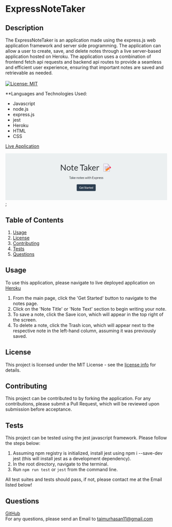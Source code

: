 # ExpressNoteTaker
## Description
The ExpressNoteTaker is an application made using the express.js web application framework and server side programming. The application can allow a user to create, save, and delete notes through a live server-based application hosted on Heroku. The application uses a combination of frontend fetch api requests and backend api routes to provide a seamless and efficient user experience, ensuring that important notes are saved and retrievable as needed.
<br/>
<br/>
[![License: MIT](https://img.shields.io/badge/License-MIT-yellow.svg)](https://opensource.org/licenses/MIT)



**Languages and Technologies Used:
- Javascript
- node.js
- express.js
- jest
- Heroku
- HTML
- CSS

[Live Application](https://expressnotetakerbytaimur.herokuapp.com/notes)

[![Express Note Taker by Taimur Screenshot](./assets/images/Screenshot%202022-05-05%20200108.png)](https://expressnotetakerbytaimur.herokuapp.com/notes);

## Table of Contents

1. [ Usage ](#usage)
2. [ License ](#license)
3. [ Contributing ](#contributing)
4. [ Tests ](#tests)
5. [ Questions ](#questions)


<a name="usage"></a>

## Usage
To use this application, please navigate to live deployed application on [Heroku](https://expressnotetakerbytaimur.herokuapp.com/notes) <br/>
1. From the main page, click the 'Get Started' button to navigate to the notes page.
2. Click on the 'Note Title' or 'Note Text' section to begin writing your note.
3. To save a note, click the Save icon, which will appear in the top right of the screen.
4. To delete a note, click the Trash icon, which will appear next to the respective note in the left-hand column, assuming it was previously saved.

<a name="license"></a>
## License
This project is licensed under the MIT License - see the [license info](https://opensource.org/licenses/MIT) for details.


<a name="contributing"></a>

## Contributing

This project can be contributed to by forking the application. For any contributions, please submit a Pull Request, which will be reviewed upon submission before acceptance.

<a name="tests"></a>

## Tests

This project can be tested using the jest javascript framework. Please follow the steps below: <br/>
1. Assuming npm registry is initialized, install jest using npm i --save-dev jest (this will install jest as a development dependency). <br/> 
2. In the root directory, navigate to the terminal. <br/>
3. Run ```npm run test``` or ```jest``` from the command line.<br/>

All test suites and tests should pass, if not, please contact me at the Email listed below!

<a name="questions"></a>

## Questions

[GitHub](https://github.com/TaimurHasan) <br/>
For any questions, please send an Email to [taimurhasan11@gmail.com](mailto:taimurhasan11@gmail.com)